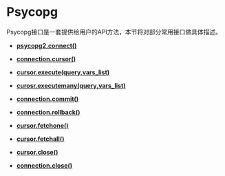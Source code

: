 # Psycopg

Psycopg接口是一套提供给用户的API方法，本节将对部分常用接口做具体描述。

-   **[psycopg2.connect\(\)](psycopg2-connect.md)**

-   **[connection.cursor\(\)](connection-cursor.md)**

-   **[cursor.execute\(query,vars\_list\)](cursor-execute-query-vars_list.md)**

-   **[curosr.executemany\(query,vars\_list\)](curosr-executemany-query-vars_list.md)**

-   **[connection.commit\(\)](connection-commit.md)**

-   **[connection.rollback\(\)](connection-rollback.md)**

-   **[cursor.fetchone\(\)](cursor-fetchone.md)**

-   **[cursor.fetchall\(\)](cursor-fetchall.md)**

-   **[cursor.close\(\)](cursor-close.md)**

-   **[connection.close\(\)](connection-close.md)**
